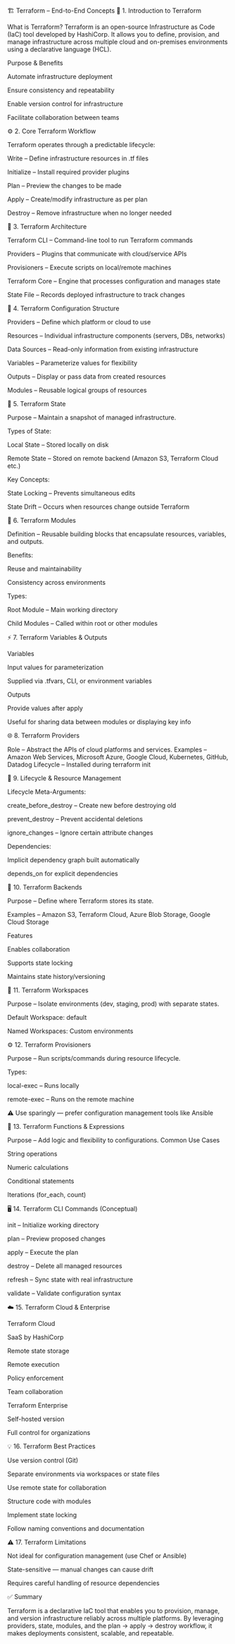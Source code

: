 🏗️ Terraform – End-to-End Concepts
📌 1. Introduction to Terraform

What is Terraform?
Terraform is an open-source Infrastructure as Code (IaC) tool developed by HashiCorp.
It allows you to define, provision, and manage infrastructure across multiple cloud and on-premises environments using a declarative language (HCL).

Purpose & Benefits

Automate infrastructure deployment

Ensure consistency and repeatability

Enable version control for infrastructure

Facilitate collaboration between teams

⚙️ 2. Core Terraform Workflow

Terraform operates through a predictable lifecycle:

Write – Define infrastructure resources in .tf files

Initialize – Install required provider plugins

Plan – Preview the changes to be made

Apply – Create/modify infrastructure as per plan

Destroy – Remove infrastructure when no longer needed

🧠 3. Terraform Architecture

Terraform CLI – Command-line tool to run Terraform commands

Providers – Plugins that communicate with cloud/service APIs

Provisioners – Execute scripts on local/remote machines

Terraform Core – Engine that processes configuration and manages state

State File – Records deployed infrastructure to track changes

🧩 4. Terraform Configuration Structure

Providers – Define which platform or cloud to use

Resources – Individual infrastructure components (servers, DBs, networks)

Data Sources – Read-only information from existing infrastructure

Variables – Parameterize values for flexibility

Outputs – Display or pass data from created resources

Modules – Reusable logical groups of resources

📂 5. Terraform State

Purpose – Maintain a snapshot of managed infrastructure.

Types of State:

Local State – Stored locally on disk

Remote State – Stored on remote backend (Amazon S3, Terraform Cloud etc.)

Key Concepts:

State Locking – Prevents simultaneous edits

State Drift – Occurs when resources change outside Terraform

🧱 6. Terraform Modules

Definition – Reusable building blocks that encapsulate resources, variables, and outputs.

Benefits:

Reuse and maintainability

Consistency across environments

Types:

Root Module – Main working directory

Child Modules – Called within root or other modules

⚡ 7. Terraform Variables & Outputs

Variables

Input values for parameterization

Supplied via .tfvars, CLI, or environment variables

Outputs

Provide values after apply

Useful for sharing data between modules or displaying key info

🌐 8. Terraform Providers

Role – Abstract the APIs of cloud platforms and services.
Examples – Amazon Web Services, Microsoft Azure, Google Cloud, Kubernetes, GitHub, Datadog
Lifecycle – Installed during terraform init

🔁 9. Lifecycle & Resource Management

Lifecycle Meta-Arguments:

create_before_destroy – Create new before destroying old

prevent_destroy – Prevent accidental deletions

ignore_changes – Ignore certain attribute changes

Dependencies:

Implicit dependency graph built automatically

depends_on for explicit dependencies

💾 10. Terraform Backends

Purpose – Define where Terraform stores its state.

Examples – Amazon S3, Terraform Cloud, Azure Blob Storage, Google Cloud Storage

Features

Enables collaboration

Supports state locking

Maintains state history/versioning

🧪 11. Terraform Workspaces

Purpose – Isolate environments (dev, staging, prod) with separate states.

Default Workspace: default

Named Workspaces: Custom environments

⚙️ 12. Terraform Provisioners

Purpose – Run scripts/commands during resource lifecycle.

Types:

local-exec – Runs locally

remote-exec – Runs on the remote machine

⚠️ Use sparingly — prefer configuration management tools like Ansible

🧮 13. Terraform Functions & Expressions

Purpose – Add logic and flexibility to configurations.
Common Use Cases

String operations

Numeric calculations

Conditional statements

Iterations (for_each, count)

🖥️ 14. Terraform CLI Commands (Conceptual)

init – Initialize working directory

plan – Preview proposed changes

apply – Execute the plan

destroy – Delete all managed resources

refresh – Sync state with real infrastructure

validate – Validate configuration syntax

☁️ 15. Terraform Cloud & Enterprise

Terraform Cloud

SaaS by HashiCorp

Remote state storage

Remote execution

Policy enforcement

Team collaboration

Terraform Enterprise

Self-hosted version

Full control for organizations

💡 16. Terraform Best Practices

Use version control (Git)

Separate environments via workspaces or state files

Use remote state for collaboration

Structure code with modules

Implement state locking

Follow naming conventions and documentation

⚠️ 17. Terraform Limitations

Not ideal for configuration management (use Chef or Ansible)

State-sensitive — manual changes can cause drift

Requires careful handling of resource dependencies

✅ Summary

Terraform is a declarative IaC tool that enables you to provision, manage, and version infrastructure reliably across multiple platforms.
By leveraging providers, state, modules, and the plan → apply → destroy workflow, it makes deployments consistent, scalable, and repeatable.
